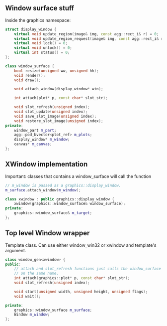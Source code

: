 ## Window surface stuff

Inside the graphics namespace:

```c++
struct display_window {
    virtual void update_region(image& img, const agg::rect_i& r) = 0;
    virtual void update_region_request(image& img, const agg::rect_i& r) = 0;
    virtual void lock() = 0;
    virtual void unlock() = 0;
    virtual int status() = 0;
};

class window_surface {
    bool resize(unsigned ww, unsigned hh);
    void render();
    void draw();

    void attach_window(display_window* win);

    int attach(plot* p, const char* slot_str);

    void slot_refresh(unsigned index);
    void slot_update(unsigned index);
    void save_slot_image(unsigned index);
    void restore_slot_image(unsigned index);
private:
    window_part m_part;
    agg::pod_bvector<plot_ref> m_plots;
    display_window* m_window;
    canvas* m_canvas;
};
```

## XWindow implementation

Important: classes that contains a window_surface will call the function

```c++
// m_window is passed as a graphics::display_window.
m_surface.attach_window(m_window);
```

```c++
class xwindow : public graphics::display_window {
    xwindow(graphics::window_surface& window_surface);
private:
    graphics::window_surface& m_target;
};
```

## Top level Window wrapper

Template class. Can use either window_win32 or xwindow and template's argument.

```c++
class window_gen<xwindow> {
public:
    // attach and slot_refresh functions just calls the window_surface's functions
    // on the same name.
    int attach(graphics::plot* p, const char* slot_str);
    void slot_refresh(unsigned index);

    void start(unsigned width, unsigned height, unsigned flags);
    void wait();

private:
    graphics::window_surface m_surface;
    Window m_window;
};
```

